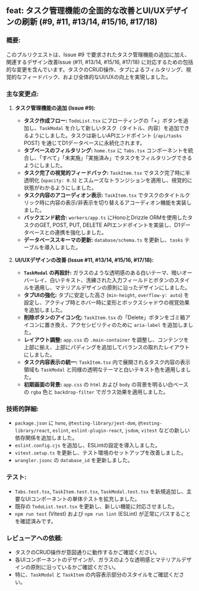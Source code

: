 ## feat: タスク管理機能の全面的な改善とUI/UXデザインの刷新 (#9, #11, #13/14, #15/16, #17/18)

### 概要:
このプルリクエストは、Issue #9 で要求されたタスク管理機能の追加に加え、関連するデザイン改善Issue (#11, #13/14, #15/16, #17/18) に対応するための包括的な変更を含んでいます。タスクのCRUD操作、タブによるフィルタリング、視覚的なフィードバック、および全体的なUI/UXの向上を実現しました。

### 主な変更点:

1.  **タスク管理機能の追加 (Issue #9):**
    *   **タスク作成フロー:** `TodoList.tsx` にフローティングの「+」ボタンを追加し、`TaskModal` を介して新しいタスク（タイトル、内容）を追加できるようにしました。タスクは新しいAPIエンドポイント (`/api/tasks` POST) を通じてD1データベースに永続化されます。
    *   **タブベースのフィルタリング:** `home.tsx` に `Tabs.tsx` コンポーネントを統合し、「すべて」「未実施」「実施済み」でタスクをフィルタリングできるようにしました。
    *   **タスク完了の視覚的フィードバック:** `TaskItem.tsx` でタスク完了時に半透明化 (`opacity: 0.5`) とスムーズなトランジションを適用し、視覚的に状態がわかるようにしました。
    *   **タスク内容のアコーディオン表示:** `TaskItem.tsx` でタスクのタイトルクリック時に内容の表示/非表示を切り替えるアコーディオン機能を実装しました。
    *   **バックエンド統合:** `workers/app.ts` にHonoとDrizzle ORMを使用したタスクのGET, POST, PUT, DELETE APIエンドポイントを実装し、D1データベースとの連携を強化しました。
    *   **データベーススキーマの更新:** `database/schema.ts` を更新し、`tasks` テーブルを導入しました。

2.  **UI/UXデザインの改善 (Issue #11, #13/14, #15/16, #17/18):**
    *   **`TaskModal` の再設計:** ガラスのような透明感のある白いテーマ、暗いオーバーレイ、白いテキスト、洗練された入力フィールドとボタンのスタイルを適用し、マテリアルデザインの原則に沿ったデザインにしました。
    *   **タブUIの強化:** タブに安定した高さ (`min-height`, `overflow-y: auto`) を設定し、アクティブ時とホバー時に変形とボックスシャドウの視覚効果を追加しました。
    *   **削除ボタンのアイコン化:** `TaskItem.tsx` の「Delete」ボタンをゴミ箱アイコンに置き換え、アクセシビリティのために `aria-label` を追加しました。
    *   **レイアウト調整:** `app.css` の `.main-container` を調整し、コンテンツを上部に揃え、上部にパディングを追加してバランスの取れたレイアウトにしました。
    *   **タスク内容表示の統一:** `TaskItem.tsx` 内で展開されるタスク内容の表示領域も `TaskModal` と同様の透明なテーマと白いテキスト色を適用しました。
    *   **初期画面の背景:** `app.css` の `html` および `body` の背景を明るい白ベースの `rgba` 色と `backdrop-filter` でガラス効果を適用しました。

### 技術的詳細:
*   `package.json` に `hono`, `@testing-library/jest-dom`, `@testing-library/react`, `eslint`, `eslint-plugin-react`, `jsdom`, `vitest` などの新しい依存関係を追加しました。
*   `eslint.config.cjs` を追加し、ESLintの設定を導入しました。
*   `vitest.setup.ts` を更新し、テスト環境のセットアップを改善しました。
*   `wrangler.jsonc` の `database_id` を更新しました。

### テスト:
*   `Tabs.test.tsx`, `TaskItem.test.tsx`, `TaskModal.test.tsx` を新規追加し、主要なUIコンポーネントの単体テストを拡充しました。
*   既存の `TodoList.test.tsx` を更新し、新しい機能に対応させました。
*   `npm run test` (Vitest) および `npm run lint` (ESLint) が正常にパスすることを確認済みです。

### レビューアへの依頼:
*   タスクのCRUD操作が意図通りに動作するかご確認ください。
*   各UIコンポーネントのデザインが、ガラスのような透明感とマテリアルデザインの原則に沿っているかご確認ください。
*   特に、`TaskModal` と `TaskItem` の内容表示部分のスタイルをご確認ください。
